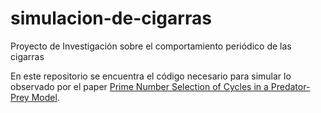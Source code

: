 # simulacion-de-cigarras
Proyecto de Investigación sobre el comportamiento periódico de las cigarras

En este repositorio se encuentra el código necesario para simular lo observado por el paper [Prime Number Selection of Cycles in a Predator-Prey Model](https://onlinelibrary.wiley.com/doi/abs/10.1002/cplx.1040).
